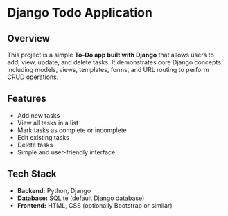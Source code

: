 # Django Todo Application

## Overview
This project is a simple **To-Do app built with Django** that allows users to add, view, update, and delete tasks. It demonstrates core Django concepts including models, views, templates, forms, and URL routing to perform CRUD operations.

## Features
- Add new tasks
- View all tasks in a list
- Mark tasks as complete or incomplete
- Edit existing tasks
- Delete tasks
- Simple and user-friendly interface

## Tech Stack
- **Backend:** Python, Django
- **Database:** SQLite (default Django database)
- **Frontend:** HTML, CSS (optionally Bootstrap or similar)
